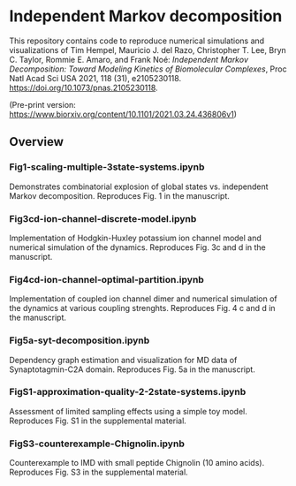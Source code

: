 # Independent Markov decomposition
This repository contains code to reproduce numerical simulations and visualizations of
Tim Hempel, Mauricio J. del Razo, Christopher T. Lee, Bryn C. Taylor, Rommie E. Amaro, and Frank Noé:
*Independent Markov Decomposition: Toward Modeling Kinetics of Biomolecular Complexes*,
Proc Natl Acad Sci USA 2021, 118 (31), e2105230118. https://doi.org/10.1073/pnas.2105230118.

(Pre-print version: https://www.biorxiv.org/content/10.1101/2021.03.24.436806v1)

## Overview
### Fig1-scaling-multiple-3state-systems.ipynb
Demonstrates combinatorial explosion of global states vs. independent Markov decomposition. Reproduces Fig. 1 in the manuscript.

### Fig3cd-ion-channel-discrete-model.ipynb
Implementation of Hodgkin-Huxley potassium ion channel model and numerical simulation of the dynamics. Reproduces Fig. 3c and d in the manuscript.

### Fig4cd-ion-channel-optimal-partition.ipynb
Implementation of coupled ion channel dimer and numerical simulation of the dynamics at various coupling strenghts. 
Reproduces Fig. 4 c and d in the manuscript.

### Fig5a-syt-decomposition.ipynb
Dependency graph estimation and visualization for MD data of Synaptotagmin-C2A domain. Reproduces Fig. 5a in the manuscript.

### FigS1-approximation-quality-2-2state-systems.ipynb
Assessment of limited sampling effects using a simple toy model. Reproduces Fig. S1 in the supplemental material.

### FigS3-counterexample-Chignolin.ipynb
Counterexample to IMD with small peptide Chignolin (10 amino acids). Reproduces Fig. S3 in the supplemental material.
